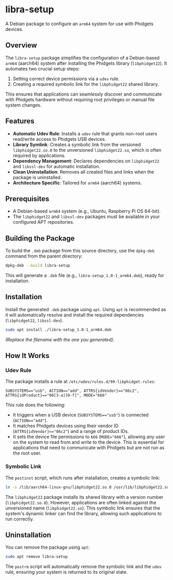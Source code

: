 # libra-setup

A Debian package to configure an `arm64` system for use with Phidgets devices.

## Overview

The `libra-setup` package simplifies the configuration of a Debian-based `arm64` (aarch64) system after installing the Phidgets library (`libphidget22`). It automates two crucial setup steps:
1.  Setting correct device permissions via a `udev` rule.
2.  Creating a required symbolic link for the `libphidget22` shared library.

This ensures that applications can seamlessly discover and communicate with Phidgets hardware without requiring root privileges or manual file system changes.

## Features

-   **Automatic Udev Rule**: Installs a `udev` rule that grants non-root users read/write access to Phidgets USB devices.
-   **Library Symlink**: Creates a symbolic link from the versioned `libphidget22.so.0` to the unversioned `libphidget22.so`, which is often required by applications.
-   **Dependency Management**: Declares dependencies on `libphidget22` and `libssl-dev` for automatic installation.
-   **Clean Uninstallation**: Removes all created files and links when the package is uninstalled.
-   **Architecture Specific**: Tailored for `arm64` (aarch64) systems.

## Prerequisites

-   A Debian-based `arm64` system (e.g., Ubuntu, Raspberry Pi OS 64-bit).
-   The `libphidget22` and `libssl-dev` packages must be available in your configured APT repositories.

## Building the Package

To build the `.deb` package from this source directory, use the `dpkg-deb` command from the parent directory:

```bash
dpkg-deb --build libra-setup
```

This will generate a `.deb` file (e.g., `libra-setup_1.0-1_arm64.deb`), ready for installation.

## Installation

Install the generated `.deb` package using `apt`. Using `apt` is recommended as it will automatically resolve and install the required dependencies (`libphidget22`, `libssl-dev`).

```bash
sudo apt install ./libra-setup_1.0-1_arm64.deb
```
*(Replace the filename with the one you generated).*

## How It Works

### Udev Rule

The package installs a rule at `/etc/udev/rules.d/99-libphidget.rules`:

```
SUBSYSTEMS=="usb", ACTION=="add", ATTRS{idVendor}=="06c2", ATTRS{idProduct}=="00[3-a][0-f]", MODE="666"
```

This rule does the following:
-   It triggers when a USB device (`SUBSYSTEMS=="usb"`) is connected (`ACTION=="add"`).
-   It matches Phidgets devices using their vendor ID (`ATTRS{idVendor}=="06c2"`) and a range of product IDs.
-   It sets the device file permissions to `666` (`MODE="666"`), allowing any user on the system to read from and write to the device. This is essential for applications that need to communicate with Phidgets but are not run as the root user.

### Symbolic Link

The `postinst` script, which runs after installation, creates a symbolic link:

```bash
ln -s /lib/aarch64-linux-gnu/libphidget22.so.0 /usr/lib/libphidget22.so
```

The `libphidget22` package installs its shared library with a version number (`libphidget22.so.0`). However, applications are often linked against the unversioned name (`libphidget22.so`). This symbolic link ensures that the system's dynamic linker can find the library, allowing such applications to run correctly.

## Uninstallation

You can remove the package using `apt`:

```bash
sudo apt remove libra-setup
```

The `postrm` script will automatically remove the symbolic link and the `udev` rule, ensuring your system is returned to its original state.
